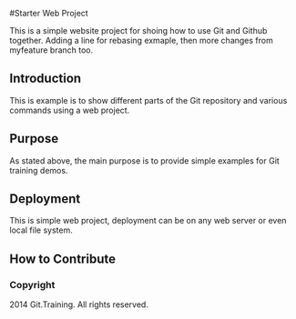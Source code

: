 #Starter Web Project

This is a simple website project for shoing how to use Git and Github together. Adding a line for rebasing exmaple, then more changes from myfeature branch too.

## Introduction

This is example is to show different parts of the Git repository and various commands using a web project.

## Purpose

As stated above, the main purpose is to provide simple examples for Git training demos.

## Deployment

This is simple web project, deployment can be on any web server or even local file system.

## How to Contribute


### Copyright
2014 Git.Training. All rights reserved.
